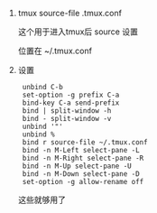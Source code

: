 1. tmux source-file .tmux.conf 

   这个用于进入tmux后 source 设置

   位置在 ~/.tmux.conf 

2. 设置

   ```
    unbind C-b
    set-option -g prefix C-a
    bind-key C-a send-prefix
    bind | split-window -h
    bind - split-window -v
    unbind '"'
    unbind %
    bind r source-file ~/.tmux.conf
    bind -n M-Left select-pane -L
    bind -n M-Right select-pane -R
    bind -n M-Up select-pane -U
    bind -n M-Down select-pane -D
    set-option -g allow-rename off
   ```

   这些就够用了

   ​